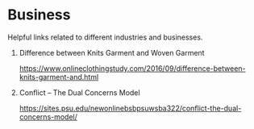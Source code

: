 # Business
Helpful links related to different industries and businesses. 

1.  Difference between Knits Garment and Woven Garment

    https://www.onlineclothingstudy.com/2016/09/difference-between-knits-garment-and.html
    
2.  Conflict – The Dual Concerns Model

    https://sites.psu.edu/newonlinebsbpsuwsba322/conflict-the-dual-concerns-model/    
 


